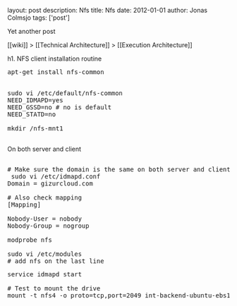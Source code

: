 layout: post
description: Nfs
title: Nfs
date: 2012-01-01
author: Jonas Colmsjo
tags: ['post']

Yet another post





[[wiki]] > [[Technical Architecture]] > [[Execution Architecture]]


h1. NFS client installation routine


<pre>
apt-get install nfs-common 


sudo vi /etc/default/nfs-common 
NEED_IDMAPD=yes
NEED_GSSD=no # no is default
NEED_STATD=no

mkdir /nfs-mnt1

</pre>



On both server and client
<pre>

# Make sure the domain is the same on both server and client
 sudo vi /etc/idmapd.conf
Domain = gizurcloud.com

# Also check mapping
[Mapping]

Nobody-User = nobody
Nobody-Group = nogroup

modprobe nfs

sudo vi /etc/modules
# add nfs on the last line
</pre>


<pre>
service idmapd start

# Test to mount the drive
mount -t nfs4 -o proto=tcp,port=2049 int-backend-ubuntu-ebs1.nfs.gizurcloud.com:/ /nfs-mnt1

</pre>
